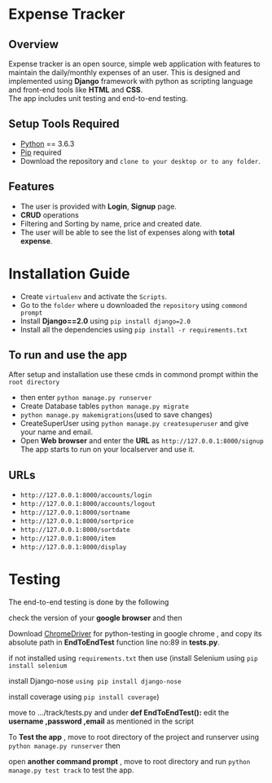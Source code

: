 # Expense Tracker
## Overview
Expense tracker is an open source, simple web application with features to maintain the daily/monthly expenses of an user.
This is designed and implemented using **Django** framework with python as scripting language and front-end tools
like **HTML** and **CSS**.  
The app includes unit testing and end-to-end testing.

## Setup Tools Required
- [Python](https://www.python.org/downloads/) == 3.6.3
- [Pip](https://pip.pypa.io/en/stable/installing/) required
- Download the repository and 
  `clone to your desktop or to any folder`.
  
## Features  
- The user is provided with **Login**, **Signup** page.
- **CRUD** operations
- Filtering and Sorting by name, price and created date.
- The user will be able to see the list of expenses along with **total expense**.

# Installation Guide
- Create `virtualenv` and activate the `Scripts`.
- Go to the `folder` where u downloaded the `repository` using `commond prompt`
- Install **Django==2.0** using `pip install django=2.0`
- Install all the dependencies using `pip install -r requirements.txt`

## To run and use the app
After setup and installation use these cmds in commond prompt within the `root directory`
- then enter `python manage.py runserver`
- Create Database tables `python manage.py migrate` 
- `python manage.py makemigrations`(used to save changes)
- CreateSuperUser using `python manage.py createsuperuser` and give your name and email.
- Open **Web browser** and enter the **URL** as `http://127.0.0.1:8000/signup`
The app starts to run on your localserver and use it.

## URLs 
- `http://127.0.0.1:8000/accounts/login`
- `http://127.0.0.1:8000/accounts/logout`
- `http://127.0.0.1:8000/sortname`
- `http://127.0.0.1:8000/sortprice`
- `http://127.0.0.1:8000/sortdate`
- `http://127.0.0.1:8000/item`
- `http://127.0.0.1:8000/display`

# Testing
The end-to-end testing is done by the following

check the version of your **google browser** and then

Download [ChromeDriver](http://chromedriver.chromium.org/downloads) for python-testing in google chrome , and copy its absolute path in **EndToEndTest** function line no:89 in **tests.py**.

if not installed using `requirements.txt` then use 
(install Selenium using `pip install selenium`

install Django-nose `using pip install django-nose`

install coverage using `pip install coverage`)

move to .../track/tests.py and under **def EndToEndTest():** edit the **username ,password ,email** as mentioned in the script

To **Test the app** , move to root directory of the project and runserver using `python manage.py runserver` then

open **another command prompt** , move to root directory and run `python manage.py test track` to test the app.
